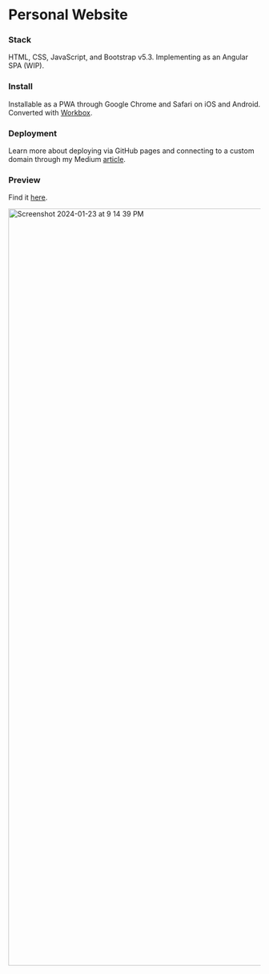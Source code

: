 # Personal Website

### Stack
HTML, CSS, JavaScript, and Bootstrap v5.3. 
Implementing as an Angular SPA (WIP).

### Install
Installable as a PWA through Google Chrome and Safari on iOS and Android. Converted with [Workbox](https://developer.chrome.com/docs/workbox).

### Deployment
Learn more about deploying via GitHub pages and connecting to a custom domain through my Medium [article](https://medium.com/@tanyasonker/personal-website-101-for-developers-31fa6b0f500a).

### Preview
Find it [here](https://tanyasonker.com/).

<img width="1511" alt="Screenshot 2024-01-23 at 9 14 39 PM" src="https://github.com/tanya-sonker/tanya-sonker.github.io/assets/39142854/aa6a616f-8a92-4278-9d3a-d606b012d43c">